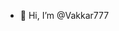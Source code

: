 - 👋 Hi, I’m @Vakkar777

<!---
Vakkar777/Vakkar777 is a ✨ special ✨ repository because its `README.md` (this file) appears on your GitHub profile.
You can click the Preview link to take a look at your changes.
--->
